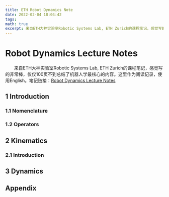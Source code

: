 ```yaml
---
title: ETH Robot Dynamics Note
date: 2022-02-04 18:04:42
tags:
math: true
excerpt: 来自ETH大神实验室Robotic Systems Lab, ETH Zurich的课程笔记，感觉写的非常棒，仅仅100页不到总结了机器人学最核心的内容，这里作为阅读记录。
---
```


# Robot Dynamics Lecture Notes

&emsp;&emsp;来自ETH大神实验室Robotic Systems Lab, ETH Zurich的课程笔记，感觉写的非常棒，仅仅100页不到总结了机器人学最核心的内容。这里作为阅读记录，使用English。笔记链接：[Robot Dynamics Lecture Notes](https://ethz.ch/content/dam/ethz/special-interest/mavt/robotics-n-intelligent-systems/rsl-dam/documents/RobotDynamics2017/RD_HS2017script.pdf)

## 1 Introduction

### 1.1 Nomenclature

### 1.2 Operators

## 2 Kinematics

### 2.1 Introduction



## 3 Dynamics



## Appendix